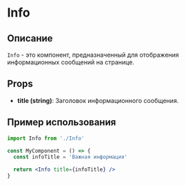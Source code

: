 # Info

## Описание

`Info` - это компонент, предназначенный для отображения информационных сообщений на странице.

## Props

- **title (string)**: Заголовок информационного сообщения.

## Пример использования

```jsx
import Info from './Info'

const MyComponent = () => {
  const infoTitle = 'Важная информация'

  return <Info title={infoTitle} />
}
```
